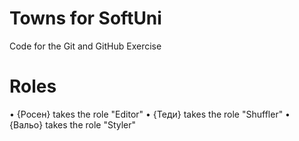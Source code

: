 # Towns for SoftUni
Code for the Git and GitHub Exercise

# Roles
•	{Росен} takes the role "Editor"
•	{Теди} takes the role "Shuffler"
•	{Вальо} takes the role "Styler"
